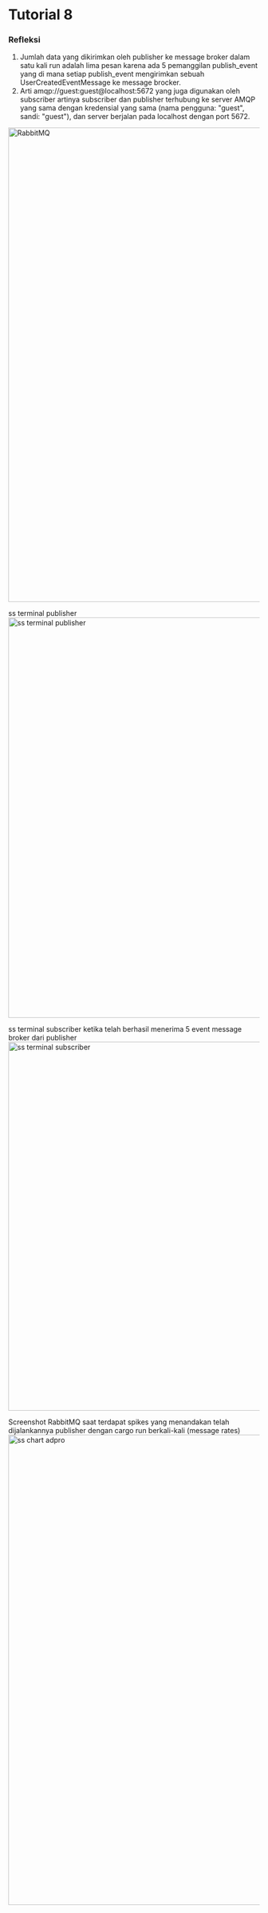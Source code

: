 # Tutorial 8

### Refleksi
1. Jumlah data yang dikirimkan oleh publisher ke message broker dalam satu kali run adalah lima pesan karena ada 5 pemanggilan publish_event yang di mana setiap publish_event mengirimkan sebuah UserCreatedEventMessage ke message brocker.
2. Arti amqp://guest:guest@localhost:5672 yang juga digunakan oleh subscriber artinya subscriber dan publisher terhubung ke server AMQP yang sama dengan kredensial yang sama (nama pengguna: "guest", sandi: "guest"), dan server berjalan pada localhost dengan port 5672.

<img width="949" alt="RabbitMQ" src="https://github.com/RyanAfzal/tutorial_8_publisher/assets/137851158/d4aae02f-b2ff-439d-9a30-37c749bc848b">


ss terminal publisher
<img width="801" alt="ss terminal publisher" src="https://github.com/RyanAfzal/tutorial_8_publisher/assets/137851158/d4df8a75-a591-4b1d-9513-6c2fb522a694">

ss terminal subscriber ketika telah berhasil menerima 5 event message broker dari publisher
<img width="738" alt="ss terminal subscriber" src="https://github.com/RyanAfzal/tutorial_8_publisher/assets/137851158/cf10611a-5865-41d8-b171-3fac8f6b5ab3">

Screenshot RabbitMQ saat terdapat spikes yang menandakan telah dijalankannya publisher dengan cargo run berkali-kali (message rates)
<img width="941" alt="ss chart adpro" src="https://github.com/RyanAfzal/tutorial_8_publisher/assets/137851158/797b5931-e4b1-42d0-be45-8f9262367354">
